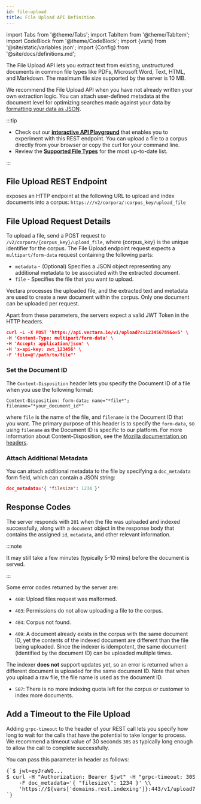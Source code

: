```yaml
---
id: file-upload
title: File Upload API Definition
---
```


import Tabs from '@theme/Tabs';
import TabItem from '@theme/TabItem';
import CodeBlock from '@theme/CodeBlock';
import {vars} from '@site/static/variables.json';
import {Config} from '@site/docs/definitions.md';

The File Upload API lets you extract text from existing, unstructured 
documents in common file types like PDFs, Microsoft Word, Text, HTML, and 
Markdown. The maximum file size supported by the server is 10 MB.

We recommend the File Upload API when you have not already written your own 
extraction logic. You can attach user-defined metadata at the document level 
for optimizing searches made against your data by 
[formatting your data as JSON](/docs/api-reference/indexing-apis/file-upload/format-for-upload).

:::tip

* Check out our [**interactive API Playground**](/docs/rest-api/upload-file) that enables you
to experiment with this REST endpoint. You can upload a file to a corpus 
directly from your browser or copy the curl for your command line.
* Review the [**Supported File Types**](/docs/api-reference/indexing-apis/file-upload/file-upload-filetypes)
  for the most up-to-date list.

:::

## File Upload REST Endpoint

<Config v="names.product"/> exposes an HTTP endpoint at the following URL
to upload and index documents into a corpus:
<code>https://<Config v="domains.rest.indexing"/>/v2/corpora/:corpus_key/upload_file</code>

## File Upload Request Details

To upload a file, send a POST request to `/v2/corpora/{corpus_key}/upload_file`, 
where {corpus_key} is the unique identifier for the corpus. The File Upload 
endpoint request expects a `multipart/form-data` request containing the 
following parts:

* `metadata` - (Optional) Specifies a JSON object representing any additional 
  metadata to be associated with the extracted document.
* `file` - Specifies the file that you want to upload.

Vectara processes the uploaded file, and the extracted text and metadata are 
used to create a new document within the corpus. Only one document can be 
uploaded per request.

Apart from these parameters, the servers expect a valid JWT Token in the HTTP
headers.

```json
curl -L -X POST 'https://api.vectara.io/v1/upload?c=123456789&o=5' \
-H 'Content-Type: multipart/form-data' \
-H 'Accept: application/json' \
-H 'x-api-key: zwt_123456' \
-F 'file=@"/path/to/file"'
```
### Set the Document ID

The `Content-Disposition` header lets you specify the Document ID of a file 
when you use the following format: 
  
`Content-Disposition: form-data; name="*file*"; filename="*your_document_id*"` 
  
where `file` is the name of the file, and `filename` is the Document ID that  
you want. The primary purpose of this header is to specify the 
`form-data`, so using `filename` as the Document ID is specific to our 
platform. For more information about Content-Disposition, see 
the [Mozilla documentation on headers](https://developer.mozilla.org/en-US/docs/Web/HTTP/Headers/Content-Disposition).

### Attach Additional Metadata

You can attach additional metadata to the file by specifying a `doc_metadata` 
form field, which can contain a JSON string:

```json
doc_metadata='{ "filesize": 1234 }'
```

## Response Codes

The server responds with `201` when the file was uploaded and indexed 
successfully, along with a `document` object in the response body that 
contains the assigned `id`, `metadata`, and other relevant information.

:::note

It may still take a few minutes (typically 5-10 mins)
before the document is served.

:::

Some error codes returned by the server are:

-  `400`: Upload files request was malformed.

-  `403`: Permissions do not allow uploading a file to the corpus.
-  `404`: Corpus not found.

-  `409`: A document already exists in the corpus with the same document ID,
yet the contents of the indexed document are different than the file being
uploaded. Since the indexer is idempotent, the same document (identified by
the document ID) can be uploaded multiple times.
  
  The indexer **does not** support updates yet, so an error is returned when a 
  different document is uploaded for the same document ID. Note that when you 
  upload a raw file, the file name is used as the document ID.

-  `507`: There is no more indexing quota left for the corpus or customer to
index more documents.

## Add a Timeout to the File Upload

Adding `grpc-timeout` to the header of your REST call lets you specify how 
long to wait for the calls that have the potential to take longer to process. 
We recommend a timeout value of 30 seconds `30S` as typically long enough to 
allow the call to complete successfully.

You can pass this parameter in header as follows:

<pre>
{`$ jwt=eyJraWQ...
$ curl -H "Authorization: Bearer $jwt" -H "grpc-timeout: 30S"  -F file=@/tmp/instructions.pdf \\
    -F doc_metadata='{ "filesize\": 1234 }' \\
    'https://${vars['domains.rest.indexing']}:443/v1/upload?c=123456\&o=151'
`}
</pre>

